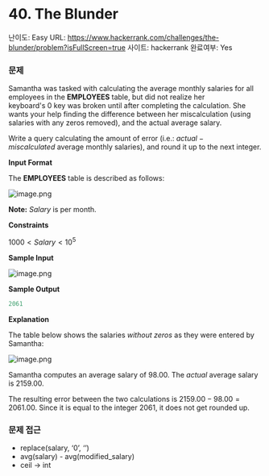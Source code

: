 # 40. The Blunder

난이도: Easy
URL: https://www.hackerrank.com/challenges/the-blunder/problem?isFullScreen=true
사이트: hackerrank
완료여부: Yes

### 문제

Samantha was tasked with calculating the average monthly salaries for all employees in the **EMPLOYEES** table, but did not realize her keyboard's 0 key was broken until after completing the calculation. She wants your help finding the difference between her miscalculation (using salaries with any zeros removed), and the actual average salary.

Write a query calculating the amount of error (i.e.: $actual - miscalculated$ average monthly salaries), and round it up to the next integer.

**Input Format**

The **EMPLOYEES** table is described as follows:

![image.png](40%20The%20Blunder%20150bdab6415180d59e21d46763dfed73/image.png)

**Note:** *Salary* is per month.

**Constraints**

$1000 < Salary<10^5$

**Sample Input**

![image.png](40%20The%20Blunder%20150bdab6415180d59e21d46763dfed73/image%201.png)

**Sample Output**

```sql
2061
```

**Explanation**

The table below shows the salaries *without zeros* as they were entered by Samantha:

![image.png](40%20The%20Blunder%20150bdab6415180d59e21d46763dfed73/image%202.png)

Samantha computes an average salary of 98.00. The *actual* average salary is 2159.00.

The resulting error between the two calculations is $2159.00 - 98.00=2061.00$. Since it is equal to the integer 2061, it does not get rounded up.

### 문제 접근

- replace(salary, ‘0’, ‘’)
- avg(salary) - avg(modified_salary)
- ceil → int